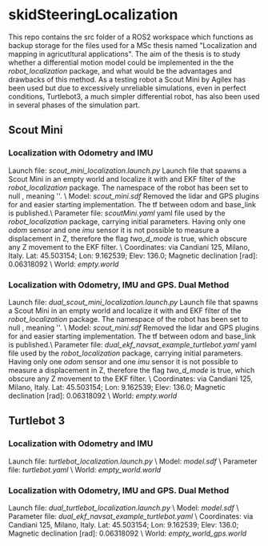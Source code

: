 # skidSteeringLocalization

This repo contains the src folder of a ROS2 workspace which functions as backup storage for the files used for a MSc thesis named "Localization and mapping in agricutltural applications". The aim of the thesis is to study whether a differential motion model could be implemented in the the *robot_localization* package, and what would be the advantages and drawbacks of this method. As a testing robot a Scout Mini by Agilex has been used but due to excessively unreliable simulations, even in perfect conditions, Turtlebot3, a much simpler differential robot, has also been used in several phases of the simulation part.

## Scout Mini
### Localization with Odometry and IMU
Launch file: *scout_mini_localization.launch.py* Launch file that spawns a Scout Mini in an empty world and localize it with and EKF filter of the *robot_localization* package. 
The namespace of the robot has been set to null , meaning ''. \\
Model: *scout_mini.sdf* Removed the lidar and GPS plugins for and easier starting implementation. The tf between odom and base_link is published.\\
Parameter file: *scoutMini.yaml* yaml file used by the *robot_localization* package, carrying initial parameters. 
Having only one *odom* sensor and one *imu* sensor it is not possible to measure a displacement in Z, therefore the flag *two_d_mode* is true, which obscure any Z movement to the EKF filter. \\
Coordinates: via Candiani 125, Milano, Italy. Lat: 45.503154; Lon: 9.162539; Elev: 136.0; Magnetic declination [rad]: 0.06318092 \\
World: *empty.world*

### Localization with Odometry, IMU and GPS. Dual Method
Launch file: *dual_scout_mini_localization.launch.py* Launch file that spawns a Scout Mini in an empty world and localize it with and EKF filter of the *robot_localization* package. 
The namespace of the robot has been set to null , meaning ''. \\
Model: *scout_mini.sdf* Removed the lidar and GPS plugins for and easier starting implementation. The tf between odom and base_link is published.\\
Parameter file: *dual_ekf_navsat_example_turtlebot.yaml* yaml file used by the *robot_localization* package, carrying initial parameters. 
Having only one *odom* sensor and one *imu* sensor it is not possible to measure a displacement in Z, therefore the flag *two_d_mode* is true, which obscure any Z movement to the EKF filter. \\
Coordinates: via Candiani 125, Milano, Italy. Lat: 45.503154; Lon: 9.162539; Elev: 136.0; Magnetic declination [rad]: 0.06318092 \\
World: *empty.world*


## Turtlebot 3
### Localization with Odometry and IMU
Launch file: *turtlebot_localization.launch.py* \\
Model: *model.sdf* \\
Parameter file: *turtlebot.yaml* \\
World: *empty_world.world*

### Localization with Odometry, IMU and GPS. Dual Method
Launch file: *dual_turtlebot_localization.launch.py* \\
Model: *model.sdf* \\
Parameter file: *dual_ekf_navsat_example_turtlebot.yaml* \\
Coordinates: via Candiani 125, Milano, Italy. Lat: 45.503154; Lon: 9.162539; Elev: 136.0; Magnetic declination [rad]: 0.06318092 \\
World: *empty_world_gps.world*